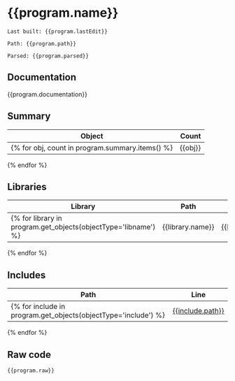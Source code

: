 # {{program.name}}
`Last built: {{program.lastEdit}}`

`Path: {{program.path}}`

`Parsed: {{program.parsed}}`

## Documentation

{{program.documentation}}

## Summary 

| Object | Count | 
| --- | ---: | 
{% for obj, count in program.summary.items() %}| {{obj}} | {{count}} |
{% endfor %}

## Libraries
| Library | Path | Line | 
| --- | --- | --- |
{% for library in program.get_objects(objectType='libname') %}| {{library.name}} | [{{library.path}}]({{library.path}}) | {{library.start[0]}} |
{% endfor %}

## Includes
| Path | Line | 
| --- | --- | 
{% for include in program.get_objects(objectType='include') %}| [{{include.path}}]({{include.path.as_uri()}}) | {{include.start[0]}} | 
{% endfor %}

## Raw code 

```sas
{{program.raw}}
```